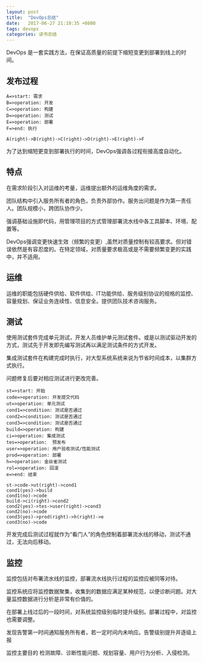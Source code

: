 ```yaml
---
layout: post
title:  "DevOps总结"
date:   2017-06-27 21:10:35 +0800
tags: devops
categories: 读书总结
---
```

DevOps 是一套实践方法，在保证高质量的前提下缩短变更到部署到线上的时间。

<!--break-->

## 发布过程

~~~flow
A=>start: 需求
B=>operation: 开发
C=>operation: 构建
D=>operation: 测试
E=>operation: 部署
F=>end: 执行

A(right)->B(right)->C(right)->D(right)->E(right)->F

~~~

为了达到缩短更变到部署执行的时间，DevOps强调各过程衔接高度自动化。

## 特点

在需求阶段引入对运维的考量，运维提出额外的运维角度的需求。

团队结构中引入服务所有者的角色，负责外部协作。服务出问题是作为第一责任人。团队规模小，跨团队协作少。

强调基础设施即代码，用管理项目的方式管理部署流水线中各工具脚本、环境、配置等。

DevOps强调变更快速生效（频繁的变更）,虽然对质量控制有较高要求。但对错误依然是有容忍度的。在特定领域，对质量要求极高或是不需要频繁变更的实践中，并不适用。

## 运维

运维的职能包括硬件供给、软件供给、IT功能供给、服务级别协议的规格的监控、容量规划、保证业务连续性、信息安全。提供团队技术咨询服务。


## 测试

使用测试套件完成单元测试，开发人员维护单元测试套件。或是以测试驱动开发的方式，测试先于开发即先编写测试再以满足测试条件的方式开发。

集成测试套件在构建完成时执行，对大型系统系统来说为节省时间成本，以集群方式执行。

问题修复后要对相应测试进行更改完善。

~~~flow
st=>start: 开始
code=>operation: 开发提交代码
ut=>operation: 单元测试
cond1=>condition: 测试是否通过
cond2=>condition: 测试是否通过
cond3=>condition: 测试是否通过
build=>operation: 构建
ci=>operation: 集成测试
tes=>operation:  预发布
user=>operation: 用户验收测试/性能测试
prod=>operation: 部署
h=>operation: 金丝雀测试
rol=>operation: 回滚
e=>end: 结束

st->code->ut(right)->cond1
cond1(yes)->build
cond1(no)->code
build->ci(right)->cond2
cond2(yes)->tes->user(right)->cond3
cond2(no)->code
cond3(yes)->prod(right)->h(right)->e
cond3(no)->code

~~~

开发完成后测试过程就作为“看门人”的角色控制着部署流水线的移动，测试不通过，无法向后移动。

## 监控

监控包括对布署流水线的监控，部署流水线执行过程的监控应被同等对待。

监控系统应将监控数据聚集，收集到的数据应满足某种规范，以便诊断问题。对大量监控数据进行分析是非常有价值的。

在部署上线过后的一段时间，对系统监控级别临时提升级别。部署过程中，对监控也需要调整。

发现告警第一时间通知服务所有者，若一定时间内未响应。告警级别提升并逐级上报

监控主要目的 检测故障、诊断性能问题、规划容量、用户行为分析、入侵检测。
